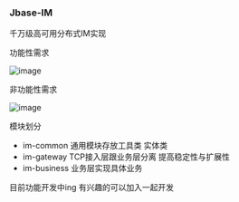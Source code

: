 
### Jbase-IM

千万级高可用分布式IM实现


功能性需求

![image](https://s2.ax1x.com/2019/12/23/lpNies.png)

非功能性需求

![image](https://s2.ax1x.com/2019/12/23/lpN9yQ.png)



模块划分

- im-common 通用模块存放工具类 实体类
- im-gateway TCP接入层跟业务层分离 提高稳定性与扩展性
- im-business 业务层实现具体业务





目前功能开发中ing 有兴趣的可以加入一起开发




